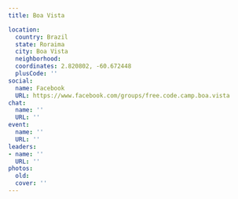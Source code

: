 ```yaml
---
title: Boa Vista

location:
  country: Brazil
  state: Roraima
  city: Boa Vista
  neighborhood: 
  coordinates: 2.820802, -60.672448
  plusCode: ''
social:
  name: Facebook
  URL: https://www.facebook.com/groups/free.code.camp.boa.vista
chat:
  name: ''
  URL: ''
event:
  name: ''
  URL: ''
leaders:
- name: ''
  URL: ''
photos:
  old: 
  cover: ''
---
```

